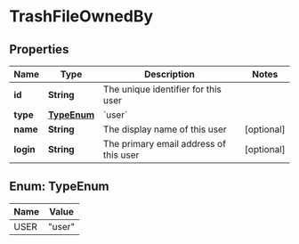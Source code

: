 

# TrashFileOwnedBy


## Properties

| Name | Type | Description | Notes |
|------------ | ------------- | ------------- | -------------|
|**id** | **String** | The unique identifier for this user |  |
|**type** | [**TypeEnum**](#TypeEnum) | &#x60;user&#x60; |  |
|**name** | **String** | The display name of this user |  [optional] |
|**login** | **String** | The primary email address of this user |  [optional] |



## Enum: TypeEnum

| Name | Value |
|---- | -----|
| USER | &quot;user&quot; |



